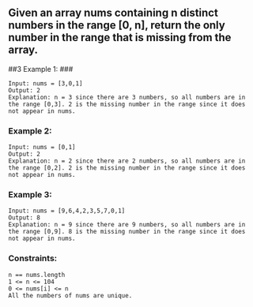 ## Given an array nums containing n distinct numbers in the range [0, n], return the only number in the range that is missing from the array. ##

##3 Example 1: ###
```
Input: nums = [3,0,1]
Output: 2
Explanation: n = 3 since there are 3 numbers, so all numbers are in the range [0,3]. 2 is the missing number in the range since it does not appear in nums.
```
### Example 2: ###
```
Input: nums = [0,1]
Output: 2
Explanation: n = 2 since there are 2 numbers, so all numbers are in the range [0,2]. 2 is the missing number in the range since it does not appear in nums.
```
### Example 3: ###
```
Input: nums = [9,6,4,2,3,5,7,0,1]
Output: 8
Explanation: n = 9 since there are 9 numbers, so all numbers are in the range [0,9]. 8 is the missing number in the range since it does not appear in nums.
 ```


### Constraints: ###
```
n == nums.length
1 <= n <= 104
0 <= nums[i] <= n
All the numbers of nums are unique.
```
